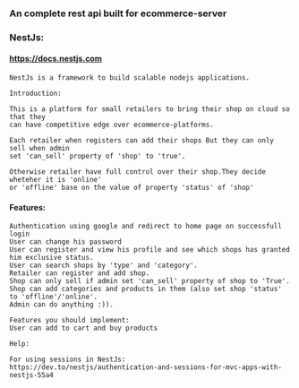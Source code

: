 ### An complete rest api built for ecommerce-server
    
### NestJs:
    
#### https://docs.nestjs.com
    
    NestJs is a framework to build scalable nodejs applications.

    Introduction:

    This is a platform for small retailers to bring their shop on cloud so that they 
    can have competitive edge over ecommerce-platforms.

    Each retailer when registers can add their shops But they can only sell when admin
    set 'can_sell' property of 'shop' to 'true'.

    Otherwise retailer have full control over their shop.They decide wheteher it is 'online'
    or 'offline' base on the value of property 'status' of 'shop'

    
#### Features:
    
    Authentication using google and redirect to home page on successfull login
    User can change his password
    User can register and view his profile and see which shops has granted him exclusive status.
    User can search shops by 'type' and 'category'.
    Retailer can register and add shop.
    Shop can only sell if admin set 'can_sell' property of shop to 'True'.
    Shop can add categories and products in them (also set shop 'status' to 'offline'/'online'.
    Admin can do anything :)).
    
    Features you should implement:
    User can add to cart and buy products
    
    Help:
    
    For using sessions in NestJs:   
    https://dev.to/nestjs/authentication-and-sessions-for-mvc-apps-with-nestjs-55a4

    
    
